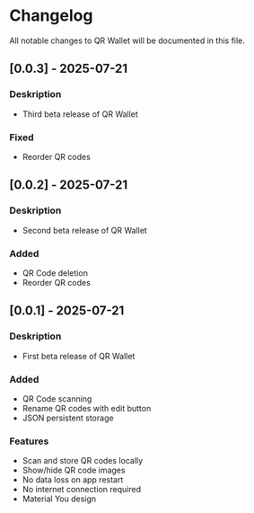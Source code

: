 # Changelog

All notable changes to QR Wallet will be documented in this file.

## [0.0.3] - 2025-07-21

### Deskription
- Third beta release of QR Wallet

### Fixed
- Reorder QR codes

## [0.0.2] - 2025-07-21

### Deskription
- Second beta release of QR Wallet

### Added
- QR Code deletion
- Reorder QR codes

## [0.0.1] - 2025-07-21

### Deskription
- First beta release of QR Wallet

### Added
- QR Code scanning
- Rename QR codes with edit button
- JSON persistent storage

### Features
- Scan and store QR codes locally
- Show/hide QR code images
- No data loss on app restart
- No internet connection required
- Material You design

